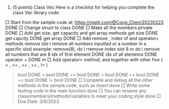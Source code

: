 1. (5 points) Class Vec
Here is a checklist for helping you complete the class Vec library code:

□ Start from the sample code at: https://replit.com/@Cong_Chen/20230223
DONE
□ Change struct to class
DONE
□ Make all the members private
DONE
□ Add get size, get capacity and get array methods
get size DONE
get capcity DONE
get array DONE
□ Add remove , index of and operator+ methods
remove     (do I remove all numbers inputted or a number in a specific slot)
example: remove(8), do I rremove index slot 8 or do i remove all numbers that are 8
idx of first element DONE
idx of all elemetns DONE
operator +  DONE 
 m   □ Add operator< method, and together with other five ( > , >= , <= , == , != )
> bool DONE
< bool DONE
== bool DONE
>= bool DONE
<= bool DONE
== bool DONE
!= bool DONE
□ Complete and debug all the other methods in the sample code, such as insert
done
□ Write some testing code in the main function
done
□ You can rename any class/members/methods/variables to meet your coding style
done
□ Due Date: 3/6/2023
